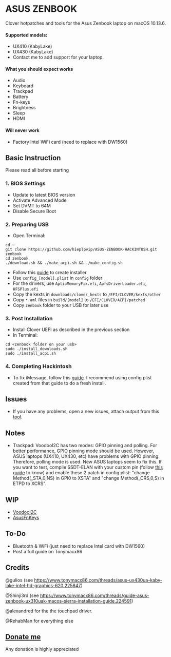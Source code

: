 # ASUS ZENBOOK
Clover hotpatches and tools for the Asus Zenbook laptop on macOS 10.13.6.

#### Supported models:

* UX410 (KabyLake)
* UX430 (KabyLake)
* Contact me to add support for your laptop.

#### What you should expect works

* Audio
* Keyboard
* Trackpad
* Battery
* Fn-keys
* Brightness
* Sleep
* HDMI

#### Will never work

* Factory Intel WiFi card (need to replace with DW1560)

## Basic Instruction

Please read all before starting

### 1. BIOS Settings

* Update to latest BIOS version
* Activate Advanced Mode
* Set DVMT to 64M
* Disable Secure Boot

### 2. Preparing USB

* Open Terminal:
```
cd ~
git clone https://github.com/hieplpvip/ASUS-ZENBOOK-HACKINTOSH.git zenbook
cd zenbook
./download.sh && ./make_acpi.sh && ./make_config.sh
```
* Follow this [guide](https://www.tonymacx86.com/threads/guide-booting-the-os-x-installer-on-laptops-with-clover.148093/) to create installer
* Use `config_[model].plist` in `config` folder
* For the drivers, use `AptioMemoryFix.efi`, `ApfsDriverLoader.efi`, `HFSPlus.efi`
* Copy the kexts in `downloads/clover_kexts` to `/EFI/CLOVER/kexts/other`
* Copy `*.aml` files in `build/[model]` to `/EFI/CLOVER/ACPI/patched`
* Copy `zenbook` folder to your USB for later use

### 3. Post Installation

* Install Clover UEFI as described in the previous section
* In Terminal:
```
cd <zenbook folder on your usb>
sudo ./install_downloads.sh
sudo ./install_acpi.sh
```

### 4. Completing Hackintosh

* To fix iMessage, follow this [guide](https://www.tonymacx86.com/threads/an-idiots-guide-to-imessage.196827/). I recommend using config.plist created from that guide to do a fresh install.

## Issues
* If you have any problems, open a new issues, attach output from this [tool](https://www.tonymacx86.com/threads/tool-generate-proper-problem-reporting-files.235953/).

## Notes
- Trackpad: VoodooI2C has two modes: GPIO pinning and polling. For better performance, GPIO pinning mode should be used. However, ASUS laptops (UX410, UX430, etc) have problems with GPIO pinning. Therefore, polling mode is used. New ASUS laptops seem to fix this. If you want to test, compile SSDT-ELAN with your custom pin (follow [this guide](https://voodooi2c.github.io/#GPIO%20Pinning/GPIO%20Pinning) to know) and enable these 2 patch in config.plist: "change Method(_STA,0,NS) in GPI0 to XSTA" and "change Method(_CRS,0,S) in ETPD to XCRS".

## WIP

* [VoodooI2C](https://github.com/hieplpvip/VoodooI2C/tree/native)
* [AsusFnKeys](https://github.com/hieplpvip/AsusFnKeys)

## To-Do

* Bluetooth & WiFi (just need to replace Intel card with DW1560)
* Post a full guide on Tonymacx86

## Credits

@gulios (see https://www.tonymacx86.com/threads/asus-ux430ua-kaby-lake-intel-hd-graphics-620.225847) 

@Shinji3rd (see https://www.tonymacx86.com/threads/guide-asus-zenbook-ux310uak-macos-sierra-installation-guide.224591)

@alexandred for the the touchpad driver.

@RehabMan for everything else

## [Donate me](https://paypal.me/hieplpvip)
Any donation is highly appreciated
